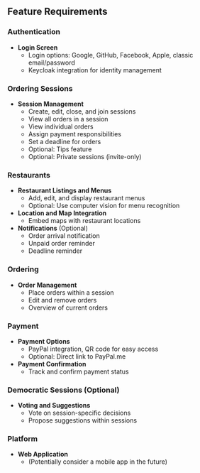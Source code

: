## Feature Requirements

### Authentication

- **Login Screen**
  - Login options: Google, GitHub, Facebook, Apple, classic email/password
  - Keycloak integration for identity management

### Ordering Sessions

- **Session Management**
  - Create, edit, close, and join sessions
  - View all orders in a session
  - View individual orders
  - Assign payment responsibilities
  - Set a deadline for orders
  - Optional: Tips feature
  - Optional: Private sessions (invite-only)

### Restaurants

- **Restaurant Listings and Menus**
  - Add, edit, and display restaurant menus
  - Optional: Use computer vision for menu recognition
- **Location and Map Integration**
  - Embed maps with restaurant locations
- **Notifications** (Optional)
  - Order arrival notification
  - Unpaid order reminder
  - Deadline reminder

### Ordering

- **Order Management**
  - Place orders within a session
  - Edit and remove orders
  - Overview of current orders

### Payment

- **Payment Options**
  - PayPal integration, QR code for easy access
  - Optional: Direct link to PayPal.me
- **Payment Confirmation**
  - Track and confirm payment status

### Democratic Sessions (Optional)

- **Voting and Suggestions**
  - Vote on session-specific decisions
  - Propose suggestions within sessions

### Platform

- **Web Application**
  - (Potentially consider a mobile app in the future)
